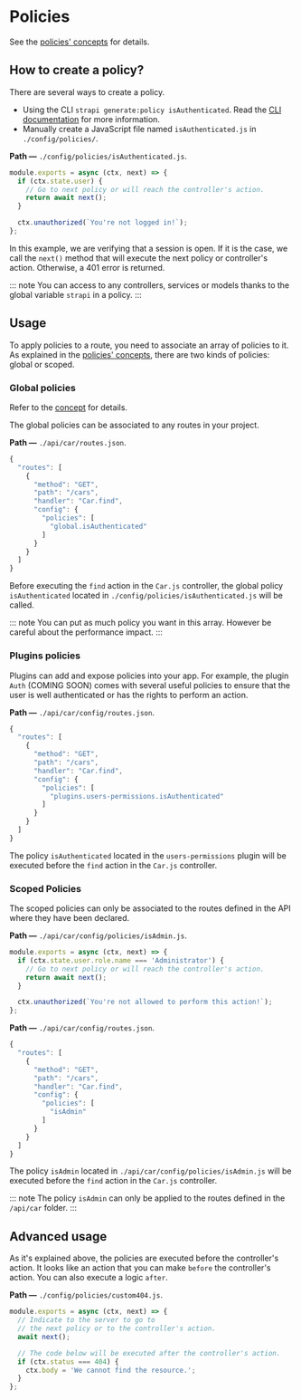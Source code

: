 # Policies

 See the [policies' concepts](../concepts/concepts.md#policies) for details.

## How to create a policy?

There are several ways to create a policy.
 - Using the CLI `strapi generate:policy isAuthenticated`. Read the [CLI documentation](../cli/CLI.md) for more information.
 - Manually create a JavaScript file named `isAuthenticated.js` in `./config/policies/`.

**Path —** `./config/policies/isAuthenticated.js`.
```js
module.exports = async (ctx, next) => {
  if (ctx.state.user) {
    // Go to next policy or will reach the controller's action.
    return await next();
  }

  ctx.unauthorized(`You're not logged in!`);
};
```

In this example, we are verifying that a session is open. If it is the case, we call the `next()` method that will execute the next policy or controller's action. Otherwise, a 401 error is returned.

::: note
You can access to any controllers, services or models thanks to the global variable `strapi` in a policy.
:::

## Usage

To apply policies to a route, you need to associate an array of policies to it. As explained in the [policies' concepts](../concepts/concepts.md#policies), there are two kinds of policies: global or scoped.

### Global policies

Refer to the [concept](../concepts/concepts.md#policies) for details.

The global policies can be associated to any routes in your project.

**Path —** `./api/car/routes.json`.
```js
{
  "routes": [
    {
      "method": "GET",
      "path": "/cars",
      "handler": "Car.find",
      "config": {
        "policies": [
          "global.isAuthenticated"
        ]
      }
    }
  ]
}
```

Before executing the `find` action in the `Car.js` controller, the global policy `isAuthenticated` located in `./config/policies/isAuthenticated.js` will be called.

::: note
You can put as much policy you want in this array. However be careful about the performance impact.
:::

### Plugins policies

Plugins can add and expose policies into your app. For example, the plugin `Auth` (COMING SOON) comes with several useful policies to ensure that the user is well authenticated or has the rights to perform an action.

**Path —** `./api/car/config/routes.json`.
```js
{
  "routes": [
    {
      "method": "GET",
      "path": "/cars",
      "handler": "Car.find",
      "config": {
        "policies": [
          "plugins.users-permissions.isAuthenticated"
        ]
      }
    }
  ]
}
```

The policy `isAuthenticated` located in the `users-permissions` plugin will be executed before the `find` action in the `Car.js` controller.

### Scoped Policies

The scoped policies can only be associated to the routes defined in the API where they have been declared.

**Path —** `./api/car/config/policies/isAdmin.js`.
```js
module.exports = async (ctx, next) => {
  if (ctx.state.user.role.name === 'Administrator') {
    // Go to next policy or will reach the controller's action.
    return await next();
  }

  ctx.unauthorized(`You're not allowed to perform this action!`);
};
```

**Path —** `./api/car/config/routes.json`.
```js
{
  "routes": [
    {
      "method": "GET",
      "path": "/cars",
      "handler": "Car.find",
      "config": {
        "policies": [
          "isAdmin"
        ]
      }
    }
  ]
}
```

The policy `isAdmin` located in `./api/car/config/policies/isAdmin.js` will be executed before the `find` action in the `Car.js` controller.

::: note
The policy `isAdmin` can only be applied to the routes defined in the `/api/car` folder.
:::

## Advanced usage

As it's explained above, the policies are executed before the controller's action. It looks like an action that you can make `before` the controller's action. You can also execute a logic `after`.

**Path —** `./config/policies/custom404.js`.
```js
module.exports = async (ctx, next) => {
  // Indicate to the server to go to
  // the next policy or to the controller's action.
  await next();

  // The code below will be executed after the controller's action.
  if (ctx.status === 404) {
    ctx.body = 'We cannot find the resource.';
  }
};
```
